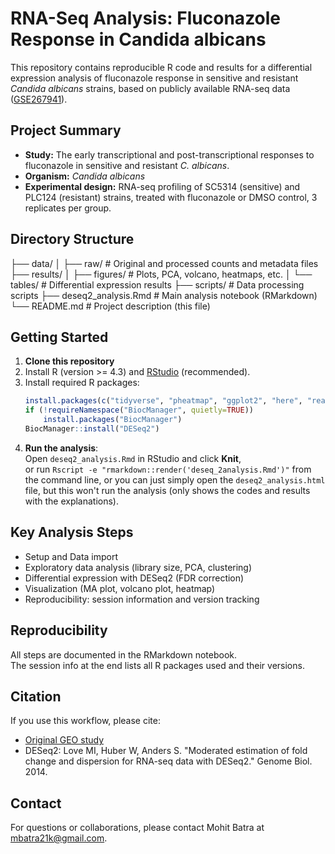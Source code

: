 # RNA-Seq Analysis: Fluconazole Response in Candida albicans

This repository contains reproducible R code and results for a differential expression analysis of fluconazole response in sensitive and resistant *Candida albicans* strains, based on publicly available RNA-seq data ([GSE267941](https://www.ncbi.nlm.nih.gov/geo/query/acc.cgi?acc=GSE267941)).

## Project Summary

- **Study:** The early transcriptional and post-transcriptional responses to fluconazole in sensitive and resistant *C. albicans*.
- **Organism:** *Candida albicans*
- **Experimental design:** RNA-seq profiling of SC5314 (sensitive) and PLC124 (resistant) strains, treated with fluconazole or DMSO control, 3 replicates per group.

## Directory Structure

├── data/
│ ├── raw/ # Original and processed counts and metadata files
├── results/
│ ├── figures/ # Plots, PCA, volcano, heatmaps, etc.
│ └── tables/ # Differential expression results
├── scripts/ # Data processing scripts
├── deseq2_analysis.Rmd # Main analysis notebook (RMarkdown)
└── README.md # Project description (this file)

## Getting Started

1. **Clone this repository**
2. Install R (version >= 4.3) and [RStudio](https://posit.co/download/rstudio/) (recommended).
3. Install required R packages:
    ```r
    install.packages(c("tidyverse", "pheatmap", "ggplot2", "here", "readr"))
    if (!requireNamespace("BiocManager", quietly=TRUE))
        install.packages("BiocManager")
    BiocManager::install("DESeq2")
    ```
4. **Run the analysis**:  
    Open `deseq2_analysis.Rmd` in RStudio and click **Knit**,  
    or run `Rscript -e "rmarkdown::render('deseq_2analysis.Rmd')"` from the command line, or
    you can just simply open the `deseq2_analysis.html` file, but this won't run the analysis (only shows the codes and results with the explanations).

## Key Analysis Steps

- Setup and Data import 
- Exploratory data analysis (library size, PCA, clustering)
- Differential expression with DESeq2 (FDR correction)
- Visualization (MA plot, volcano plot, heatmap)
- Reproducibility: session information and version tracking

## Reproducibility

All steps are documented in the RMarkdown notebook.  
The session info at the end lists all R packages used and their versions.

## Citation

If you use this workflow, please cite:
- [Original GEO study](https://www.ncbi.nlm.nih.gov/geo/query/acc.cgi?acc=GSE267941)
- DESeq2: Love MI, Huber W, Anders S. "Moderated estimation of fold change and dispersion for RNA-seq data with DESeq2." Genome Biol. 2014.

## Contact

For questions or collaborations, please contact Mohit Batra at mbatra21k@gmail.com.